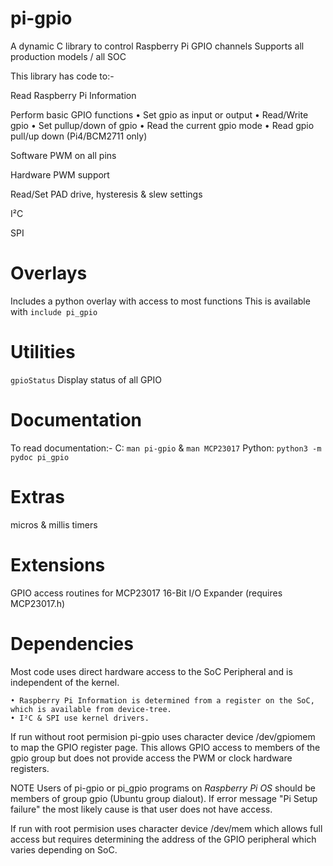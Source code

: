 # pi-gpio
A dynamic C library to control Raspberry Pi GPIO channels
Supports all production models / all SOC

This library has code to:-

Read Raspberry Pi Information

Perform basic GPIO functions
	• Set gpio as input or output
	• Read/Write gpio
	• Set pullup/down of gpio
	• Read the current gpio mode
	• Read gpio pull/up down (Pi4/BCM2711 only)

Software PWM on all pins

Hardware PWM support

Read/Set PAD drive, hysteresis & slew settings

I²C

SPI

Overlays
========
Includes a python overlay with access to most functions
This is available with `include pi_gpio`

Utilities
=========
`gpioStatus` Display status of all GPIO

Documentation
=============
To read documentation:-
	C:	`man pi-gpio` & `man MCP23017`
	Python:	`python3 -m pydoc pi_gpio`

Extras
======
micros & millis timers

Extensions
==========
GPIO access routines for MCP23017 16-Bit I/O Expander (requires MCP23017.h)

Dependencies
============

Most code uses direct hardware access to the SoC Peripheral and is independent of the kernel.

	• Raspberry Pi Information is determined from a register on the SoC, which is available from device-tree.
	• I²C & SPI use kernel drivers.

If run without root permision pi-gpio uses character device /dev/gpiomem to map the GPIO register page.
This allows GPIO access to members of the gpio group but does not provide access the PWM or clock hardware registers.

NOTE Users of pi-gpio or pi_gpio programs on *Raspberry Pi OS* should be members of group gpio (Ubuntu group dialout).
If error message "Pi Setup failure" the most likely cause is that user does not have access. 

If run with root permision uses character device /dev/mem which allows full access but requires determining the address of the GPIO peripheral which varies depending on SoC.
